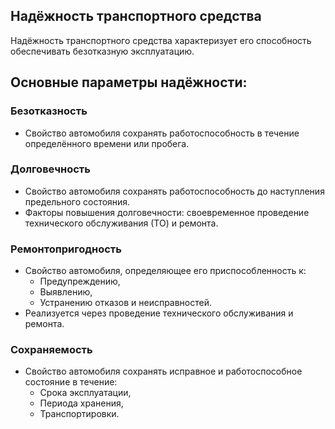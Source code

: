 ## Надёжность транспортного средства

Надёжность транспортного средства характеризует его способность обеспечивать безотказную эксплуатацию.
## Основные параметры надёжности:

### **Безотказность**

- Свойство автомобиля сохранять работоспособность в течение определённого времени или пробега.

### **Долговечность**

- Свойство автомобиля сохранять работоспособность до наступления предельного состояния.
- Факторы повышения долговечности: своевременное проведение технического обслуживания (ТО) и ремонта.

### **Ремонтопригодность**

- Свойство автомобиля, определяющее его приспособленность к:
    - Предупреждению,
    - Выявлению,
    - Устранению отказов и неисправностей.
- Реализуется через проведение технического обслуживания и ремонта.

### **Сохраняемость**

- Свойство автомобиля сохранять исправное и работоспособное состояние в течение:
    - Срока эксплуатации,
    - Периода хранения,
    - Транспортировки.